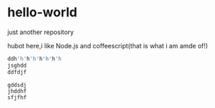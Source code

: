 # hello-world
just another repository

hubot here,i like Node.js and coffeescript(that is what i am amde of!)

```js
ddh'h'h'h'h'h'h'h
jsghdd
ddfdjf
```

```
gddsdj
jhddhf
sfjfhf
```


